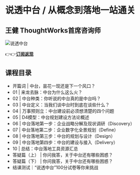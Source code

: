 说透中台 / 从概念到落地一站通关
=================

王健 **ThoughtWorks首席咨询师**
------------------------

![说透中台](https://www.geekgay.com/storage/geek/geek_418f257e793eaddac25633f562eca4bd.jpg)  
  
👉👉[**订阅返现**](https://time.geekbang.org/column/intro/100036501?code=hHsXlsE47L8p3LbhRiOwlIvcrfJMvTO3TjhN5n2cgeI%3D "说透中台")  
  
课程目录
----

  
  
- 开篇词 | 中台，昙花一现还是下一个风口？
- 01 | 来龙去脉：中台为什么这么火？
- 02 | 中台种类：你听说的中台真的是中台吗？
- 03 | 中台定义：当我们谈中台时到底在谈些什么？
- 04 | 万事预则立：中台建设前必须想清楚的四个问题
- 05 | D4模型：中台规划建设方法论概述
- 06 | 中台落地第一步：企业战略分解及现状调研（Discovery）
- 07 | 中台落地第二步：企业数字化全景规划（Define）
- 08 | 中台落地第三步：中台的规划与设计（Design）
- 09 | 中台落地第四步：中台的建设与接入（Delivery）
- 10 | 总结：中台落地工具资源汇总
- 答疑篇（上） | 你问我答，关于中台还有哪些困惑？
- 答疑篇（下） | 你问我答，关于中台还有哪些困惑？
- 结课测试｜“说透中台”100分试卷等你来挑战